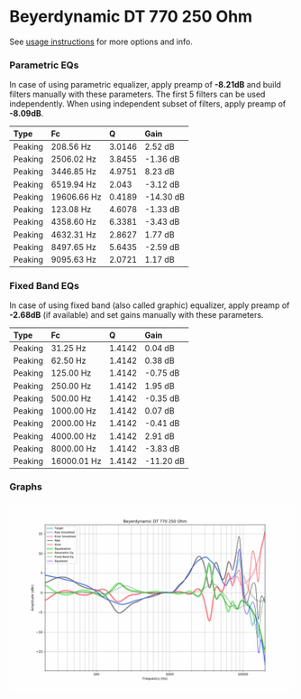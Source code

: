 # Beyerdynamic DT 770 250 Ohm
See [usage instructions](https://github.com/jaakkopasanen/AutoEq#usage) for more options and info.

### Parametric EQs
In case of using parametric equalizer, apply preamp of **-8.21dB** and build filters manually
with these parameters. The first 5 filters can be used independently.
When using independent subset of filters, apply preamp of **-8.09dB**.

| Type    | Fc          |      Q | Gain      |
|:--------|:------------|:-------|:----------|
| Peaking | 208.56 Hz   | 3.0146 | 2.52 dB   |
| Peaking | 2506.02 Hz  | 3.8455 | -1.36 dB  |
| Peaking | 3446.85 Hz  | 4.9751 | 8.23 dB   |
| Peaking | 6519.94 Hz  | 2.043  | -3.12 dB  |
| Peaking | 19606.66 Hz | 0.4189 | -14.30 dB |
| Peaking | 123.08 Hz   | 4.6078 | -1.33 dB  |
| Peaking | 4358.60 Hz  | 6.3381 | -3.43 dB  |
| Peaking | 4632.31 Hz  | 2.8627 | 1.77 dB   |
| Peaking | 8497.65 Hz  | 5.6435 | -2.59 dB  |
| Peaking | 9095.63 Hz  | 2.0721 | 1.17 dB   |

### Fixed Band EQs
In case of using fixed band (also called graphic) equalizer, apply preamp of **-2.68dB**
(if available) and set gains manually with these parameters.

| Type    | Fc          |      Q | Gain      |
|:--------|:------------|:-------|:----------|
| Peaking | 31.25 Hz    | 1.4142 | 0.04 dB   |
| Peaking | 62.50 Hz    | 1.4142 | 0.38 dB   |
| Peaking | 125.00 Hz   | 1.4142 | -0.75 dB  |
| Peaking | 250.00 Hz   | 1.4142 | 1.95 dB   |
| Peaking | 500.00 Hz   | 1.4142 | -0.35 dB  |
| Peaking | 1000.00 Hz  | 1.4142 | 0.07 dB   |
| Peaking | 2000.00 Hz  | 1.4142 | -0.41 dB  |
| Peaking | 4000.00 Hz  | 1.4142 | 2.91 dB   |
| Peaking | 8000.00 Hz  | 1.4142 | -3.83 dB  |
| Peaking | 16000.01 Hz | 1.4142 | -11.20 dB |

### Graphs
![](./Beyerdynamic%20DT%20770%20250%20Ohm.png)